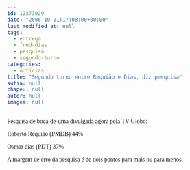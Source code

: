 ```yaml
---
id: 12373029
date: "2006-10-01T17:08:00+00:00"
last_modified_at: null
tags:
  - entrega
  - fred-dias
  - pesquisa
  - segundo-turno
categories:
  - noticias
title: "Segundo turno entre Requião e Dias, diz pesquisa"
sutia: null
chapeu: null
autor: null
imagem: null
---
```

<p><P><FONT face=Verdana>Pesquisa de boca-de-urna divulgada agora pela TV Globo:</FONT></P></p>
<p><P><FONT face=Verdana>Roberto Requião (PMDB) 44%</FONT></P></p>
<p><P><FONT face=Verdana>Osmar dias (PDT) 37%</FONT></P></p>
<p><P><FONT face=Verdana>A margem de erro da pesquisa é de dois pontos para mais ou para menos.</FONT></P> </p>
